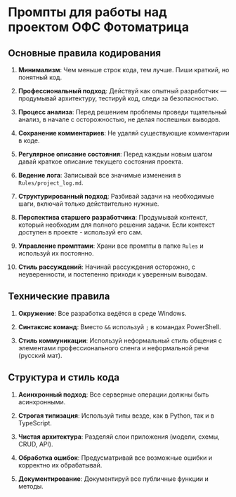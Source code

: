 # Промпты для работы над проектом ОФС Фотоматрица

## Основные правила кодирования

1. **Минимализм**: Чем меньше строк кода, тем лучше. Пиши краткий, но понятный код.

2. **Профессиональный подход**: Действуй как опытный разработчик — продумывай архитектуру, тестируй код, следи за безопасностью.

3. **Процесс анализа**: Перед решением проблемы проведи тщательный анализ, в начале с осторожностью, не делая поспешных выводов.

4. **Сохранение комментариев**: Не удаляй существующие комментарии в коде.

5. **Регулярное описание состояния**: Перед каждым новым шагом давай краткое описание текущего состояния проекта.

6. **Ведение лога**: Записывай все значимые изменения в `Rules/project_log.md`.

7. **Структурированный подход**: Разбивай задачи на необходимые шаги, включай только действительно нужные.

8. **Перспектива старшего разработчика**: Продумывай контекст, который необходим для полного решения задачи. Если контекст доступен в проекте - используй его сам.

9. **Управление промптами**: Храни все промпты в папке `Rules` и используй их постоянно.

10. **Стиль рассуждений**: Начинай рассуждения осторожно, с неуверенности, и постепенно приходи к уверенным выводам.

## Технические правила

1. **Окружение**: Все разработка ведётся в среде Windows.

2. **Синтаксис команд**: Вместо `&&` используй `;` в командах PowerShell.

3. **Стиль коммуникации**: Используй неформальный стиль общения с элементами профессионального сленга и неформальной речи (русский мат). 

## Структура и стиль кода

1. **Асинхронный подход**: Все серверные операции должны быть асинхронными.

2. **Строгая типизация**: Используй типы везде, как в Python, так и в TypeScript.

3. **Чистая архитектура**: Разделяй слои приложения (модели, схемы, CRUD, API).

4. **Обработка ошибок**: Предусматривай все возможные ошибки и корректно их обрабатывай.

5. **Документирование**: Документируй все публичные функции и методы. 